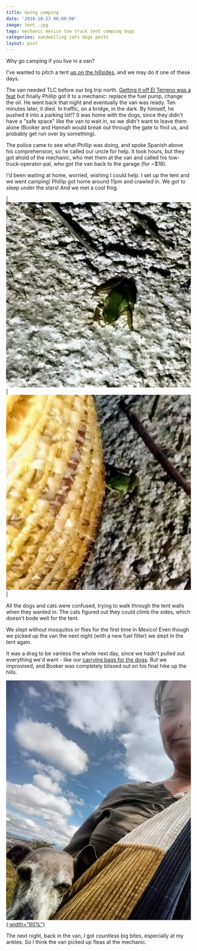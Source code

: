 ```yaml
---
title: Going camping
date: '2018-10-23 06:00:00'
image: tent_.jpg
tags: mechanic mexico tow truck tent camping bugs
categories: vandwelling cats dogs pests
layout: post
---
```


Why go camping if you live in a van?

I've wanted to pitch a tent [up on the hillsides](https://reverdecer.annalisagross.com/2018/08/24/higher-ground/), and we may do it one of these days.

The van needed TLC before our big trip north. [Getting it off El Terreno was a feat](https://reverdecer.annalisagross.com/2018/10/21/getting-unstuck/) but finally Phillip got it to a mechanic: replace the fuel pump, change the oil. He went back that night and eventually the van was ready. Ten minutes later, it died. In traffic, on a bridge, in the dark. By himself, he pushed it into a parking lot!? (I was home with the dogs, since they didn't have a "safe space" like the van to wait in, so we didn't want to leave them alone (Booker and Hannah would break out through the gate to find us, and probably get run over by something).

The police came to see what Phillip was doing, and spoke Spanish above his comprehension, so he called our uncle for help. It took hours, but they got ahold of the mechanic, who met them at the van and called his tow-truck-operator-pal, who got the van back to the garage (for ~$18). 

I'd been waiting at home, worried, wishing I could help. I set up the tent and we went camping! Phillip got home around 11pm and crawled in. We got to sleep under the stars! And we met a cool frog.

| [![](/images/tiny_frog_.jpg)](/images/tiny_frog.jpg) | [![](/images/tiny_frog2_.jpg)](/images/tiny_frog2.jpg) |

All the dogs and cats were confused, trying to walk through the tent walls when they wanted in. The cats figured out they could climb the sides, which doesn't bode well for the tent.

We slept without mosquitos or flies for the first time in Mexico! Even though we picked up the van the next night (with a new fuel filter) we slept in the tent again.

It was a drag to be vanless the whole next day, since we hadn't pulled out everything we'd want - like our [carrying bags for the dogs](https://reverdecer.annalisagross.com/2018/08/13/how-to-hike-with-old-dogs/). But we improvised, and Booker was completely blissed out on his final hike up the hills.

[![](/images/last_hike_.jpg){:width="60%"}](/images/last_hike.jpg)

The next night, back in the van, I got countless big bites, especially at my ankles. So I think the van picked up fleas at the mechanic.